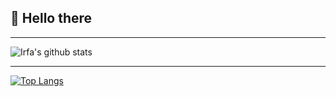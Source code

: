 <h2>👋 Hello there</h2>

* * *

![Irfa's github stats](https://github-readme-stats.vercel.app/api?username=irfaardy&show_icons=true&bg_color=30,159957,155799&title_color=fff&text_color=fff&count_private=true)

* * *

[![Top Langs](https://github-readme-stats.vercel.app/api/top-langs/?username=irfaardy&show_icons=true)](https://github.com/irfaardy)

